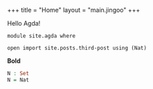 +++
title = "Home"
layout = "main.jingoo"
+++

Hello Agda!

```
module site.agda where

open import site.posts.third-post using (Nat)
```

**Bold**

```agda
N : Set
N = Nat
```
